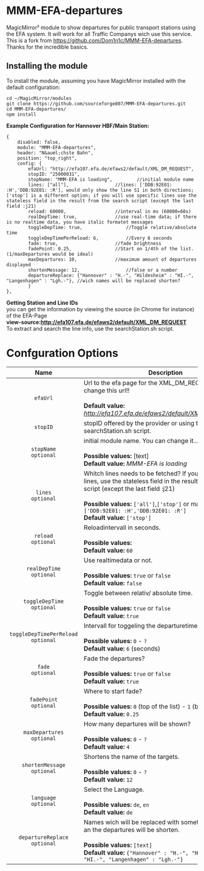 # MMM-EFA-departures
MagicMirror² module to show departures for public transport stations using the EFA system. It will work for all Traffic Companys wich use this service.
This is a fork from https://github.com/Dom1n1c/MMM-EFA-departures.
Thanks for the incredible basics.

## Installing the module

To install the module, assuming you have MagicMirror installed with the default configuration:

```shell
cd ~/MagicMirror/modules
git clone https://github.com/sourceforge807/MMM-EFA-departures.git
cd MMM-EFA-departures/
npm install
```

**Example Configuration for Hannover HBF/Main Station:**
```
{
	disabled: false,
	module: "MMM-EFA-departures",
	header: "N&auml;chste Bahn",
	position: "top_right",
	config: {
		efaUrl: "http://efa107.efa.de/efaws2/default/XML_DM_REQUEST",
		stopID: "25000031",
		stopName: "MMM-EFA is loading", 		//initial module name
		lines: ["all"], 				//lines: ['DDB:92E01: :H','DDB:92E01: :R'], would only show the line S1 in both directions; ['stop'] is a different option; if you will use specific lines use the stateless field in the result from the search script (except the last field :j21)
		reload: 60000, 					//interval in ms (60000=60s)
		realDepTime: true, 				//use real-time data; if there is no realtime data, you have italic formatet messages
		toggleDepTime: true, 				//Toggle relative/absolute time
		toggleDepTimePerReload: 6, 			//Every 6 seconds
		fade: true, 					//fade brightness
		fadePoint: 0.25, 				//Start on 1/4th of the list. (1/maxDepartures would be ideal)
		maxDepartures: 10, 				//maximum amount of departures displayed
		shortenMessage: 12, 				//false or a number
		departureReplace: {"Hannover" : "H.-", "Hildesheim" : "HI.-", "Langenhagen" : "Lgh.-"}, //wich names will be replaced shorten?
 		}
},

```



**Getting Station and Line IDs**  
you can get the information by viewing the source (in Chrome for instance) of the EFA-Page  
**view-source:http://efa107.efa.de/efaws2/default/XML_DM_REQUEST**  
To extract and search the line info, use the searchStation.sh script. 

# Confguration Options

| Name           | Description |
| :---: | --- |
| `efaUrl`      | Url to the efa page for the XML_DM_REQUEST. Do not change this url!! <br><br> **Default value:** _http://efa107.efa.de/efaws2/default/XML_DM_REQUEST_ |
| `stopID`    | stopID offered by the provider or using the searchStation.sh script. |
| `stopName`<BR>`optional`| initial module name. You can change it...or not.<br><br>**Possible values:** [text] <br> **Default value:** _MMM-EFA is loading_
| `lines`<BR>`optional`| Whitch lines needs to be fetched? If you will use spicific lines, use the stateless field in the result from the search script (except the last field :j21)<br><br> **Possible values:** `['all']`,`['stop']` or maybe `['DDB:92E01: :H','DDB:92E01: :R']`  <br> **Default value:** `['stop']`
| `reload`<BR>`optional`| Reloadintervall in seconds. <br><br> **Possible values:**  <br> **Default value:** `60`
| `realDepTime`<BR>`optional`| Use realtimedata or not. <br><br> **Possible values:** `true` or `false` <br> **Default value:** `false`
| `toggleDepTime`<BR>`optional`| Toggle between relativ/ absolute time.<br><br> **Possible values:** `true` or `false` <br> **Default value:** `true`
| `toggleDepTimePerReload`<BR>`optional`| Intervall for toggeling the departuretime. <br><br> **Possible values:** `0` - `?` <br> **Default value:** `6` (seconds) |
| `fade`<BR>`optional`| Fade the departures?<br><br> **Possible values:** `true` or `false` <br> **Default value:** `true`
| `fadePoint`<BR>`optional`| Where to start fade? <br><br> **Possible values:** `0` (top of the list) - `1` (bottom of list) <br> **Default value:** `0.25`
| `maxDepartures`<BR>`optional`| How many departures will be shown? <br><br>**Possible values:** `0` - `?` <br> **Default value:** `4` |
| `shortenMessage`<BR>`optional`| Shortens the name of the targets. <br><br> **Possible values:** `0` - `?` <br> **Default value:** `12` |
| `language`<BR>`optional`| Select the Language. <br><br> **Possible values:** `de`, `en` <br> **Default value:** `de` |
| `departureReplace`<BR>`optional`| Names wich will be replaced with something you want an the departures will be shorten. <br><br> **Possible values:** `[text]` <br> **Default value:** `{"Hannover" : "H.-", "Hildesheim" : "HI.-", "Langenhagen" : "Lgh.-"}` |


